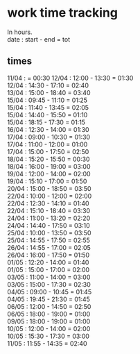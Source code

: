 # work time tracking

In hours.  
date : start - end = tot  

## times

11/04 : = 00:30
12/04 : 12:00 - 13:30 = 01:30  
12/04 : 14:30 - 17:10 = 02:40  
13/04 : 15:00 - 18:40 = 03:40  
15/04 : 09:45 - 11:10 = 01:25  
15/04 : 11:40 - 13:45 = 02:05  
15/04 : 14:40 - 15:50 = 01:10  
15/04 : 18:15 - 17:30 = 01:15  
16/04 : 12:30 - 14:00 = 01:30  
17/04 : 09:00 - 10:30 = 01:30  
17/04 : 11:00 - 12:00 = 01:00  
17/04 : 15:00 - 17:50 = 02:50  
18/04 : 15:20 - 15:50 = 00:30  
18/04 : 16:00 - 19:00 = 03:00  
19/04 : 12:00 - 14:00 = 02:00  
19/04 : 15:10 - 17:00 = 01:50  
20/04 : 15:00 - 18:50 = 03:50  
22/04 : 10:00 - 12:00 = 02:00  
22/04 : 12:30 - 14:10 = 01:40  
22/04 : 15:10 - 18:40 = 03:30  
24/04 : 11:00 - 13:20 = 02:20  
24/04 : 14:40 - 17:50 = 03:10  
25/04 : 10:00 - 13:50 = 03:50  
25/04 : 14:55 - 17:50 = 02:55  
26/04 : 14:55 - 17:00 = 02:05  
26/04 : 16:00 - 17:50 = 01:50  
01/05 : 12:20 - 14:00 = 01:40  
01/05 : 15:00 - 17:00 = 02:00  
03/05 : 11:00 - 14:00 = 03:00  
03/05 : 15:00 - 17:30 = 02:30  
04/05 : 09:00 - 10:45 = 01:45  
04/05 : 19:45 - 21:30 = 01:45  
06/05 : 12:00 - 14:50 = 02:50  
06/05 : 18:00 - 19:00 = 01:00  
09/05 : 18:00 - 19:00 = 01:00  
10/05 : 12:00 - 14:00 = 02:00  
10/05 : 15:30 - 17:30 = 03:00  
11/05 : 11:55 - 14:35 = 02:40  
